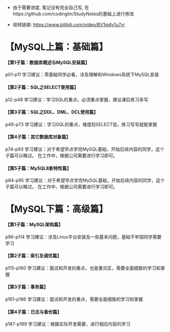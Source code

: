 * 由于需要进度, 笔记没有完全自己写, 在https://github.com/codinglin/StudyNotes的基础上进行修改

* 视频链接: https://www.bilibili.com/video/BV1iq4y1u7vj

# 【MySQL上篇：基础篇】

#### 【第1子篇：数据库概述与MySQL安装篇】

p01-p11
学习建议：零基础同学必看，涉及理解和Windows系统下MySQL安装

#### 【第2子篇：SQL之SELECT使用篇】
p12-p48
学习建议：学习SQL的重点，必须重点掌握，建议课后练习多写

#### 【第3子篇：SQL之DDL、DML、DCL使用篇】

p49-p73
学习建议：学习SQL的重点，难度较SELECT低，练习写写就能掌握

#### 【第4子篇：其它数据库对象篇】

p74-p93
学习建议：对于希望早点学完MySQL基础，开始后续内容的同学，这个子篇可以略过。
在工作中，根据公司需要进行学习即可。

#### 【第5子篇：MySQL8新特性篇】
p94-p95
学习建议：对于希望早点学完MySQL基础，开始后续内容的同学，这个子篇可以略过。
在工作中，根据公司需要进行学习即可。

# 【MySQL下篇：高级篇】

#### 【第1子篇：MySQL架构篇】
p96-p114
学习建议：涉及Linux平台安装及一些基本问题，基础不牢固同学需要学习 

#### 【第2子篇：索引及调优篇】

p115-p160
学习建议：面试和开发的重点，也是重灾区，需要全面细致的学习和掌握

#### 【第3子篇：事务篇】
p161-p186
学习建议：面试和开发的重点，需要全面细致的学习和掌握

#### 【第4子篇：日志与备份篇】
p187-p199
学习建议：根据实际开发需要，进行相应内容的学习